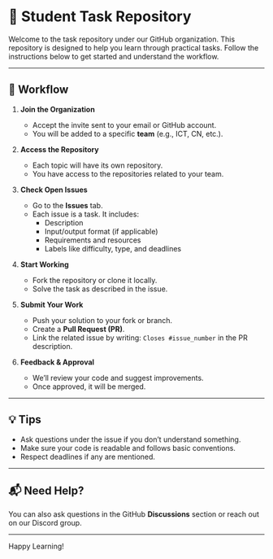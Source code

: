 # 🚀 Student Task Repository

Welcome to the task repository under our GitHub organization. This repository is designed to help you learn through practical tasks. Follow the instructions below to get started and understand the workflow.

---

## 📌 Workflow

1. **Join the Organization**
   - Accept the invite sent to your email or GitHub account.
   - You will be added to a specific **team** (e.g., ICT, CN, etc.).

2. **Access the Repository**
   - Each topic will have its own repository.
   - You have access to the repositories related to your team.

3. **Check Open Issues**
   - Go to the **Issues** tab.
   - Each issue is a task. It includes:
     - Description
     - Input/output format (if applicable)
     - Requirements and resources
     - Labels like difficulty, type, and deadlines

4. **Start Working**
   - Fork the repository or clone it locally.
   - Solve the task as described in the issue.

5. **Submit Your Work**
   - Push your solution to your fork or branch.
   - Create a **Pull Request (PR)**.
   - Link the related issue by writing: `Closes #issue_number` in the PR description.

6. **Feedback & Approval**
   - We’ll review your code and suggest improvements.
   - Once approved, it will be merged.

---

## 💡 Tips

- Ask questions under the issue if you don’t understand something.
- Make sure your code is readable and follows basic conventions.
- Respect deadlines if any are mentioned.

---

## 📬 Need Help?

You can also ask questions in the GitHub **Discussions** section or reach out on our Discord group.

---

Happy Learning!
